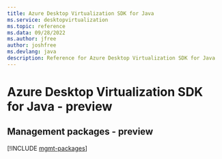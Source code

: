 ```yaml
---
title: Azure Desktop Virtualization SDK for Java
ms.service: desktopvirtualization
ms.topic: reference
ms.data: 09/28/2022
ms.author: jfree
author: joshfree
ms.devlang: java
description: Reference for Azure Desktop Virtualization SDK for Java
---
```

# Azure Desktop Virtualization SDK for Java - preview

## Management packages - preview
[!INCLUDE [mgmt-packages](desktop-virtualization-mgmt-index.md)]